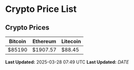 # Crypto Price List

## Crypto Prices
| Bitcoin | Ethereum | Litecoin |
| ------- | -------- | -------- |
| $85190 | $1907.57 | $88.45 |
**Last Updated:** 2025-03-28 07:49 UTC
**Last Updated:** $DATE$
